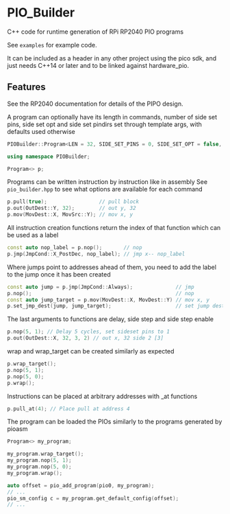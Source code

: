 # PIO_Builder
C++ code for runtime generation of RPi RP2040 PIO programs

See `examples` for example code.

It can be included as a header in any other project using the pico sdk, and just
needs C++14 or later and to be linked against hardware_pio.

## Features

See the RP2040 documentation for details of the PIPO design.

A program can optionally have its length in commands, number of side set
pins, side set opt and side set pindirs set through template args, with
defaults used otherwise
```cpp
PIOBuilder::Program<LEN = 32, SIDE_SET_PINS = 0, SIDE_SET_OPT = false, SIDE_SET_PINDIRS = false>

using namespace PIOBuilder;

Program<> p;
```

Programs can be written instruction by instruction like in assembly
See `pio_builder.hpp` to see what options are available for each command

```cpp
p.pull(true);                 // pull block
p.out(OutDest::Y, 32);        // out y, 32
p.mov(MovDest::X, MovSrc::Y); // mov x, y
```

All instruction creation functions return the index of that function
which can be used as a label

```cpp
const auto nop_label = p.nop();       // nop
p.jmp(JmpCond::X_PostDec, nop_label); // jmp x-- nop_label
```

Where jumps point to addresses ahead of them, you need to add the label
to the jump once it has been created

```cpp
const auto jump = p.jmp(JmpCond::Always);              // jmp
p.nop();                                               // nop
const auto jump_target = p.mov(MovDest::X, MovDest::Y) // mov x, y
p.set_jmp_dest(jump, jump_target);                     // set jump dest address to jump_target
```

The last arguments to functions are delay, side step and side step enable

```cpp
p.nop(5, 1); // Delay 5 cycles, set sideset pins to 1
p.out(OutDest::X, 32, 3, 2) // out x, 32 side 2 [3]
```

wrap and wrap_target can be created similarly as expected

```cpp
p.wrap_target();
p.nop(5, 1);
p.nop(5, 0);
p.wrap();
```

Instructions can be placed at arbitrary addresses with <cmd>_at functions

```cpp
p.pull_at(4); // Place pull at address 4
```

The program can be loaded the PIOs similarly to the programs generated by
pioasm

```cpp
Program<> my_program;

my_program.wrap_target();
my_program.nop(5, 1);
my_program.nop(5, 0);
my_program.wrap();

auto offset = pio_add_program(pio0, my_program);
// ...
pio_sm_config c = my_program.get_default_config(offset);
// ...
```
